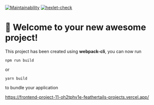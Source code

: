 [![Maintainability](https://api.codeclimate.com/v1/badges/1b1045b5454ced2a42ba/maintainability)](https://codeclimate.com/github/feather-tail/frontend-project-11/maintainability)
[![hexlet-check](https://github.com/feather-tail/frontend-project-11/actions/workflows/hexlet-check.yml/badge.svg)](https://github.com/feather-tail/frontend-project-11/actions/workflows/hexlet-check.yml)

# 🚀 Welcome to your new awesome project!

This project has been created using **webpack-cli**, you can now run

```
npm run build
```

or

```
yarn build
```

to bundle your application

https://frontend-project-11-oh2tphv1e-feathertails-projects.vercel.app/
